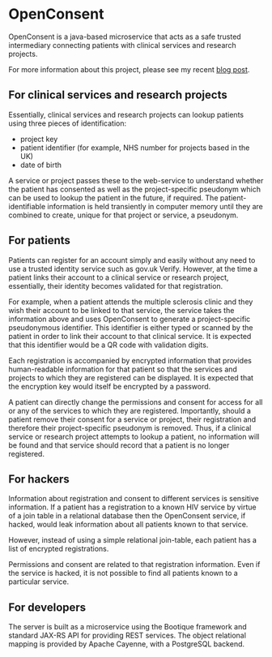 # OpenConsent

OpenConsent is a java-based microservice that acts as a safe trusted intermediary connecting patients with clinical services and research projects.

For more information about this project, please see my recent [blog post](http://wardle.org/information-governance/2017/04/05/pseudonymous-consent-poc.html).

## For clinical services and research projects

Essentially, clinical services and research projects can lookup patients using three pieces of identification:

- project key
- patient identifier (for example, NHS number for projects based in the UK)
- date of birth

A service or project passes these to the web-service to understand whether the patient has consented as well as the project-specific pseudonym which can be used to lookup the patient in the future, if required. The patient-identifiable information is held transiently in computer memory until they are combined to create, unique for that project or service, a pseudonym.

## For patients

Patients can register for an account simply and easily without any need to use a trusted identity service such as gov.uk Verify. However, at the time a patient links their account to a clinical service or research project, essentially, their identity becomes validated for that registration. 

For example, when a patient attends the multiple sclerosis clinic and they wish their account to be linked to that service, the service takes the information above and uses OpenConsent to generate a project-specific pseudonymous identifier. This identifier is either typed or scanned by the patient in order to link their account to that clinical service. It is expected that this identifier would be a QR code with validation digits.

Each registration is accompanied by encrypted information that provides human-readable information for that patient so that the services and projects to which they are registered can be displayed. It is expected that the encryption key would itself be encrypted by a password.

A patient can directly change the permissions and consent for access for all or any of the services to which they are registered.  Importantly, should a patient remove their consent for a service or project, their registration and therefore their project-specific pseudonym is removed. Thus, if a clinical service or research project attempts to lookup a patient, no information will be found and that service should record that a patient is no longer registered.

## For hackers

Information about registration and consent to different services is sensitive information. If a patient has a registration to a known HIV service by virtue of a join table in a relational database then the OpenConsent service, if hacked, would leak information about all patients known to that service.

However, instead of using a simple relational join-table, each patient has a list of encrypted registrations.

Permissions and consent are related to that registration information. Even if the service is hacked, it is not possible to find all patients known to a particular service.


## For developers

The server is built as a microservice using the Bootique framework and standard JAX-RS API for providing REST services. The object relational mapping is provided by Apache Cayenne, with a PostgreSQL backend.
